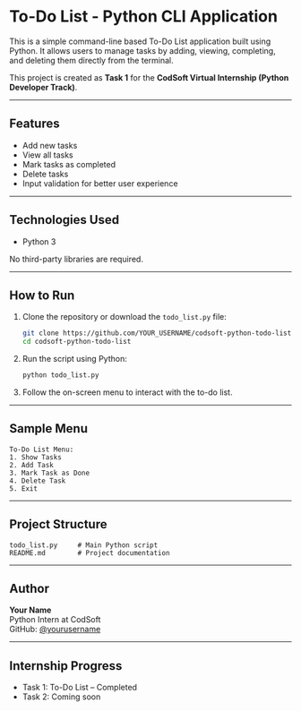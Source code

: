 # To-Do List - Python CLI Application

This is a simple command-line based To-Do List application built using Python. It allows users to manage tasks by adding, viewing, completing, and deleting them directly from the terminal.

This project is created as **Task 1** for the **CodSoft Virtual Internship (Python Developer Track)**.

---

## Features

- Add new tasks
- View all tasks
- Mark tasks as completed
- Delete tasks
- Input validation for better user experience

---

## Technologies Used

- Python 3

No third-party libraries are required.

---

## How to Run

1. Clone the repository or download the `todo_list.py` file:

   ```bash
   git clone https://github.com/YOUR_USERNAME/codsoft-python-todo-list.git
   cd codsoft-python-todo-list
   ```

2. Run the script using Python:

   ```bash
   python todo_list.py
   ```

3. Follow the on-screen menu to interact with the to-do list.

---

## Sample Menu

```
To-Do List Menu:
1. Show Tasks
2. Add Task
3. Mark Task as Done
4. Delete Task
5. Exit
```

---

## Project Structure

```
todo_list.py     # Main Python script
README.md        # Project documentation
```

---

## Author

**Your Name**  
Python Intern at CodSoft  
GitHub: [@yourusername](https://github.com/yourusername)

---

## Internship Progress

- Task 1: To-Do List – Completed
- Task 2: Coming soon

